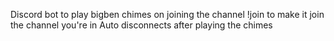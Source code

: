 Discord bot to play bigben chimes on joining the channel
!join to make it join the channel you're in
Auto disconnects after playing the chimes